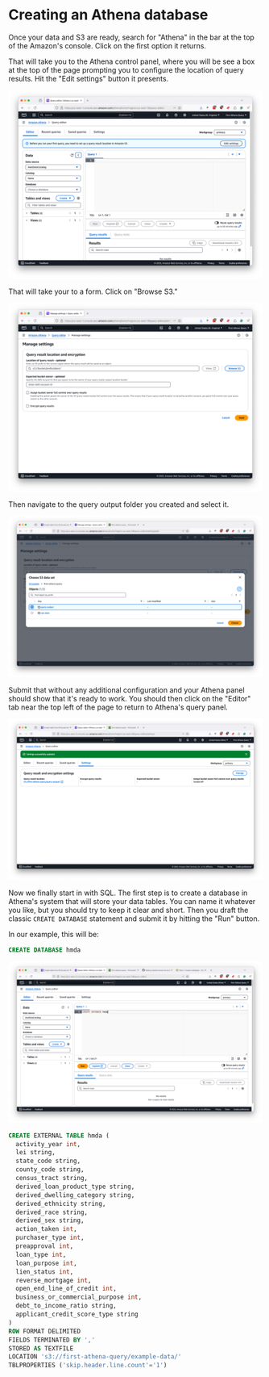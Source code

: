 # Creating an Athena database

Once your data and S3 are ready, search for "Athena" in the bar at the top of the Amazon's console. Click on the first option it returns.

That will take you to the Athena control panel, where you will be see a box at the top of the page prompting you to configure the location of query results. Hit the "Edit settings" button it presents.

![Athena welcome](_static/athena-welcome.png)

That will take your to a form. Click on "Browse S3."

![Athena output form](_static/athena-output-form.png)

Then navigate to the query output folder you created and select it.

![Select output folder](_static/select-output-folder.png)

Submit that without any additional configuration and your Athena panel should show that it's ready to work. You should then click on the "Editor" tab near the top left of the page to return to Athena's query panel.

![Ready output folder](_static/output-folder-is-ready.png)

Now we finally start in with SQL. The first step is to create a database in Athena's system that will store your data tables. You can name it whatever you like, but you should try to keep it clear and short. Then you draft the classic `CREATE DATABASE` statement and submit it by hitting the "Run" button.

In our example, this will be:

```sql
CREATE DATABASE hmda
```

![Create db](_static/create-db.png)

```sql
CREATE EXTERNAL TABLE hmda (
  activity_year int,
  lei string,
  state_code string,
  county_code string,
  census_tract string,
  derived_loan_product_type string,
  derived_dwelling_category string,
  derived_ethnicity string,
  derived_race string,
  derived_sex string,
  action_taken int,
  purchaser_type int,
  preapproval int,
  loan_type int,
  loan_purpose int,
  lien_status int,
  reverse_mortgage int,
  open_end_line_of_credit int,
  business_or_commercial_purpose int,
  debt_to_income_ratio string,
  applicant_credit_score_type string
)
ROW FORMAT DELIMITED
FIELDS TERMINATED BY ','
STORED AS TEXTFILE
LOCATION 's3://first-athena-query/example-data/'
TBLPROPERTIES ('skip.header.line.count'='1')
```